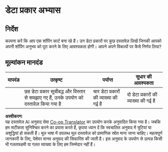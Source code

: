 <!--
CO_OP_TRANSLATOR_METADATA:
{
  "original_hash": "3869244ceda606c4969d8cdd82679867",
  "translation_date": "2025-08-24T12:24:24+00:00",
  "source_file": "2-js-basics/1-data-types/assignment.md",
  "language_code": "hi"
}
-->
# डेटा प्रकार अभ्यास

## निर्देश

कल्पना करें कि आप एक शॉपिंग कार्ट बना रहे हैं। उन डेटा प्रकारों पर कुछ दस्तावेज़ लिखें जिनकी आपको अपनी शॉपिंग अनुभव को पूरा करने के लिए आवश्यकता होगी। आपने अपने विकल्पों पर कैसे निर्णय लिया?

## मूल्यांकन मानदंड

मापदंड | उत्कृष्ट | पर्याप्त | सुधार की आवश्यकता
--- | --- | --- | --- |
||छह डेटा प्रकार सूचीबद्ध और विस्तार से समझाए गए हैं, उनके उपयोग को दस्तावेज़ किया गया है|चार डेटा प्रकारों की व्याख्या की गई है|दो डेटा प्रकारों की व्याख्या की गई है|

**अस्वीकरण**:  
यह दस्तावेज़ AI अनुवाद सेवा [Co-op Translator](https://github.com/Azure/co-op-translator) का उपयोग करके अनुवादित किया गया है। जबकि हम सटीकता सुनिश्चित करने का प्रयास करते हैं, कृपया ध्यान दें कि स्वचालित अनुवाद में त्रुटियां या अशुद्धियां हो सकती हैं। मूल भाषा में उपलब्ध मूल दस्तावेज़ को प्रामाणिक स्रोत माना जाना चाहिए। महत्वपूर्ण जानकारी के लिए, पेशेवर मानव अनुवाद की सिफारिश की जाती है। इस अनुवाद के उपयोग से उत्पन्न किसी भी गलतफहमी या गलत व्याख्या के लिए हम जिम्मेदार नहीं हैं।